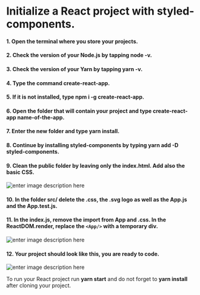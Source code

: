 Initialize a React project with styled-components.
===================



#### 1. Open the terminal where you store your projects.

#### 2. Check the version of your Node.js by tapping **node -v**.

#### 3. Check the version of your Yarn by tapping **yarn -v**.

#### 4. Type the command **create-react-app**.

#### 5. If it is not installed, type **npm i -g create-react-app**.

#### 6. Open the folder that will contain your project and type **create-react-app name-of-the-app**.

#### 7. Enter the new folder and type **yarn install**.

#### 8. Continue by installing styled-components by typing **yarn add -D styled-components**.

#### 9.  Clean the public folder by leaving only the index.html. Add also the basic CSS.
![enter image description here](https://cdn.discordapp.com/attachments/129015431913668608/431073481216491530/c63155589904b1710d613dd640b4befe.png)

#### 10.  In the folder src/ delete the .css, the .svg logo as well as the App.js and the App.test.js.

#### 11. In the index.js, remove the import from App and .css. In the ReactDOM.render, replace the `<App/>` with a temporary div.
![enter image description here](https://media.discordapp.net/attachments/129015431913668608/431075071197446157/a6f97e96c9d509ad98abf06cac8045fa.png)

#### 12. Your project should look like this, you are ready to code.
![enter image description here](https://media.discordapp.net/attachments/129015431913668608/431075946242506752/5383c875f9fa9eabb15117c2dd3797a1.png)

To run your React project run **yarn start** and do not forget to **yarn install** after cloning your project.
